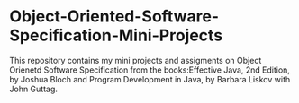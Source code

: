 # Object-Oriented-Software-Specification-Mini-Projects

This repository contains my mini projects and assigments on Object Orienetd Software Specification from the books:Effective Java, 2nd Edition, by Joshua Bloch and Program Development in Java, by Barbara Liskov with John Guttag.
